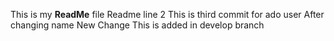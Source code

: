 This is my **ReadMe** file
Readme line 2
This is third commit for ado user
After changing name
New Change
This is added in develop branch
